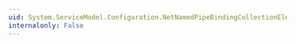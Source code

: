 ```yaml
---
uid: System.ServiceModel.Configuration.NetNamedPipeBindingCollectionElement.#ctor
internalonly: False
---
```

